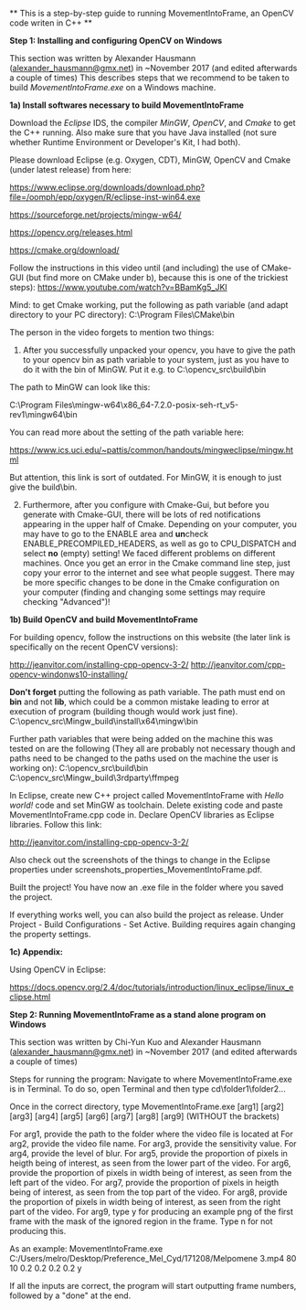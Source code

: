 ** This is a step-by-step guide to running MovementIntoFrame, an OpenCV code writen in C++ **

**Step 1: Installing and configuring OpenCV on Windows**


This section was written by Alexander Hausmann (alexander_hausmann@gmx.net) in ~November 2017 (and edited afterwards a couple of times)
This describes steps that we recommend to be taken to build *MovementIntoFrame.exe* on a Windows machine.

**1a) Install softwares necessary to build MovementIntoFrame**

Download the *Eclipse* IDS, the compiler *MinGW*, *OpenCV*, and *Cmake* to get the C++ running. Also make sure that you have Java installed (not sure whether Runtime Environment or Developer's Kit, I had both). 

Please download Eclipse (e.g. Oxygen, CDT), MinGW, OpenCV and Cmake (under latest release) from here: 

https://www.eclipse.org/downloads/download.php?file=/oomph/epp/oxygen/R/eclipse-inst-win64.exe 

https://sourceforge.net/projects/mingw-w64/

https://opencv.org/releases.html 

https://cmake.org/download/

Follow the instructions in this video until (and including) the use of CMake-GUI (but find more on CMake under b), because this is one of the trickiest steps): 
https://www.youtube.com/watch?v=BBamKg5_JKI 

Mind: to get Cmake working, put the following as path variable (and adapt directory to your PC directory): 
C:\Program Files\CMake\bin

The person in the video forgets to mention two things: 

1) After you successfully unpacked your opencv, you have to give the path to your opencv bin as path variable to your system, just as you have to do it with the bin of MinGW. Put it e.g. to C:\opencv_src\build\bin 

The path to MinGW can look like this:

C:\Program Files\mingw-w64\x86_64-7.2.0-posix-seh-rt_v5-rev1\mingw64\bin

You can read more about the setting of the path variable here:

https://www.ics.uci.edu/~pattis/common/handouts/mingweclipse/mingw.html

But attention, this link is sort of outdated. For MinGW, it is enough to just give the build\bin.

2) Furthermore, after you configure with Cmake-Gui, but before you generate with Cmake-GUI, there will be lots of red notifications appearing in the upper half of Cmake. Depending on your computer, you may have to go to the ENABLE area and **un**check ENABLE_PRECOMPILED_HEADERS, as well as go to CPU_DISPATCH and select **no** (empty) setting!
We faced different problems on different machines. Once you get an error in the Cmake command line step, just copy your error to the internet and see what people suggest. There may be more specific changes to be done in the Cmake configuration on your computer (finding and changing some settings may require checking "Advanced")!


**1b) Build OpenCV and build MovementIntoFrame**

For building opencv, follow the instructions on this website (the later link is specifically on the recent OpenCV versions):

http://jeanvitor.com/installing-cpp-opencv-3-2/
http://jeanvitor.com/cpp-opencv-windonws10-installing/

**Don't forget** putting the following as path variable. The path must end on **bin** and not **lib**, which could be a common mistake leading to error at execution of program (building though would work just fine).
C:\opencv_src\Mingw_build\install\x64\mingw\bin 

Further path variables that were being added on the machine this was tested on are the following (They all are probably not necessary though and paths need to be changed to the paths used on the machine the user is working on): 
C:\opencv_src\build\bin 
C:\opencv_src\Mingw_build\3rdparty\ffmpeg

In Eclipse, create new C++ project called MovementIntoFrame with *Hello world!* code and set MinGW as toolchain. 
Delete existing code and paste MovementIntoFrame.cpp code in. Declare OpenCV libraries as Eclipse libraries. Follow this link: 

http://jeanvitor.com/installing-cpp-opencv-3-2/ 

Also check out the screenshots of the things to change in the Eclipse properties under screenshots_properties_MovementIntoFrame.pdf.

Built the project! You have now an .exe file in the folder where you saved the project.

If everything works well, you can also build the project as release. Under Project - Build Configurations - Set Active.
Building requires again changing the property settings.

**1c) Appendix:** 

Using OpenCV in Eclipse: 

https://docs.opencv.org/2.4/doc/tutorials/introduction/linux_eclipse/linux_eclipse.html



**Step 2: Running MovementIntoFrame as a stand alone program on Windows**

This section was written by Chi-Yun Kuo and Alexander Hausmann (alexander_hausmann@gmx.net) in ~November 2017 (and edited afterwards a couple of times)

Steps for running the program:
Navigate to where MovementIntoFrame.exe is in Terminal. To do so, open Terminal and then type cd\folder1\folder2\...

Once in the correct directory, type MovementIntoFrame.exe [arg1] [arg2] [arg3] [arg4] [arg5] [arg6] [arg7] [arg8] [arg9] (WITHOUT the brackets)

For arg1, provide the path to the folder where the video file is located at
For arg2, provide the video file name.
For arg3, provide the sensitivity value. 
For arg4, provide the level of blur. 
For arg5, provide the proportion of pixels in heigth being of interest, as seen from the lower part of the video. 
For arg6, provide the proportion of pixels in width being of interest, as seen from the left part of the video. 
For arg7, provide the proportion of pixels in heigth being of interest, as seen from the top part of the video. 
For arg8, provide the proportion of pixels in width being of interest, as seen from the right part of the video.
For arg9, type y for producing an example png of the first frame with the mask of the ignored region in the frame. Type n for not producing this.

As an example: MovementIntoFrame.exe C:/Users/melro/Desktop/Preference_Mel_Cyd/171208/Melpomene 3.mp4 80 10 0.2 0.2 0.2 0.2 y

If all the inputs are correct, the program will start outputting frame numbers, followed by a "done" at the end.
